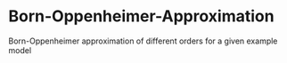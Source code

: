 # Born-Oppenheimer-Approximation
Born-Oppenheimer approximation of different orders for a given example model
